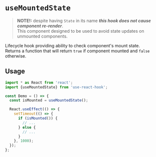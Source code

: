 # `useMountedState`

> **NOTE!:** despite having `State` in its name **_this hook does not cause component re-render_**.  
> This component designed to be used to avoid state updates on unmounted components.

Lifecycle hook providing ability to check component's mount state.  
Returns a function that will return `true` if component mounted and `false` otherwise.

## Usage

```jsx
import * as React from 'react';
import {useMountedState} from 'use-react-hook';

const Demo = () => {
  const isMounted = useMountedState();

  React.useEffect(() => {
    setTimeout(() => {
      if (isMounted()) {
        // ...
      } else {
        // ...
      }
    }, 1000);
  });
};
```
